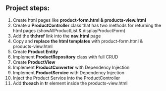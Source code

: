## Project steps:
1. Create html pages like **product-form.html & products-view.html**
2. Create a **ProductController** class that has two methods for returning the html pages (showAllProductList & displayProductForm)
3. Add the **th:href** link into the **nav.html** page
4. Copy and **replace the html templates** with product-form.html & products-view.html
5. Create **Product Entity**
6. Implement **ProductRepository** class with full CRUD
7. Create **ProductView**
8. Implement **ProductConverter** with Dependency Injection
9. Implement **ProductService** with Dependency Injection
10. Inject the Product Service into the ProductController
11. Add **th:each** in **tr** element inside the products-view.html

